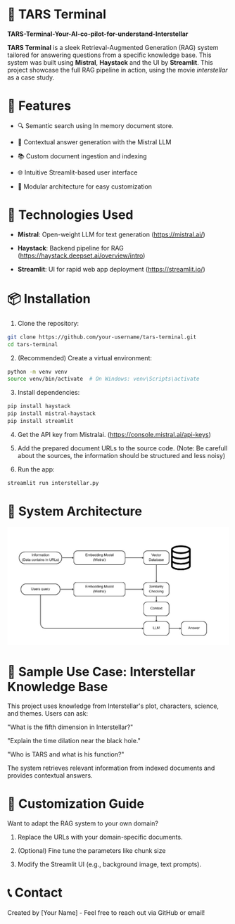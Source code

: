 # 🌌 TARS Terminal

**TARS-Terminal-Your-AI-co-pilot-for-understand-Interstellar**

**TARS Terminal** is a sleek Retrieval-Augmented Generation (RAG) system tailored for answering questions from a specific knowledge base. This system was built using **Mistral**, **Haystack** and the UI by **Streamlit**. This project showcase the full RAG pipeline in action, using the movie _interstellar_ as a case study.

# 🚀 Features

* 🔍 Semantic search using In memory document store.

* 🧠 Contextual answer generation with the Mistral LLM

* 📚 Custom document ingestion and indexing

* 🌐 Intuitive Streamlit-based user interface

* 🧩 Modular architecture for easy customization


# 🧰 Technologies Used

* **Mistral**: Open-weight LLM for text generation (https://mistral.ai/)

* **Haystack**: Backend pipeline for RAG (https://haystack.deepset.ai/overview/intro)

* **Streamlit**: UI for rapid web app deployment (https://streamlit.io/)


# 📦 Installation

1. Clone the repository:

```bash
git clone https://github.com/your-username/tars-terminal.git
cd tars-terminal
```

2. (Recommended) Create a virtual environment:

```bash
python -m venv venv
source venv/bin/activate  # On Windows: venv\Scripts\activate
```

3. Install dependencies:

```bash
pip install haystack
pip install mistral-haystack
pip install streamlit
```

4. Get the API key from Mistralai. (https://console.mistral.ai/api-keys)

5. Add the prepared document URLs to the source code. (Note: Be carefull about the sources, the information should be structured and less noisy)

6. Run the app:

```bash
streamlit run interstellar.py
```

# 🧠 System Architecture

![System Architecture](Architecture.jpg)


# 🧪 Sample Use Case: Interstellar Knowledge Base

This project uses knowledge from Interstellar's plot, characters, science, and themes. Users can ask:

"What is the fifth dimension in Interstellar?"

"Explain the time dilation near the black hole."

"Who is TARS and what is his function?"

The system retrieves relevant information from indexed documents and provides contextual answers.


# 🔧 Customization Guide

Want to adapt the RAG system to your own domain?

1. Replace the URLs with your domain-specific documents.

2. (Optional) Fine tune the parameters like chunk size 

3. Modify the Streamlit UI (e.g., background image, text prompts).


# 📞 Contact

Created by [Your Name] - Feel free to reach out via GitHub or email!











